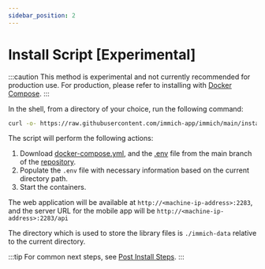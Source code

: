 ```yaml
---
sidebar_position: 2
---
```


# Install Script [Experimental]

:::caution
This method is experimental and not currently recommended for production use. For production, please refer to installing with [Docker Compose](/docs/install/docker-compose.md).
:::

In the shell, from a directory of your choice, run the following command:

```bash
curl -o- https://raw.githubusercontent.com/immich-app/immich/main/install.sh | bash
```

The script will perform the following actions:

1. Download [docker-compose.yml](https://github.com/immich-app/immich/blob/main/docker/docker-compose.yml), and the [.env](https://github.com/immich-app/immich/blob/main/docker/.env.example) file from the main branch of the [repository](https://github.com/immich-app/immich).
2. Populate the `.env` file with necessary information based on the current directory path.
3. Start the containers.

The web application will be available at `http://<machine-ip-address>:2283`, and the server URL for the mobile app will be `http://<machine-ip-address>:2283/api`

The directory which is used to store the library files is `./immich-data` relative to the current directory.

:::tip
For common next steps, see [Post Install Steps](/docs/install/post-install.mdx).
:::
